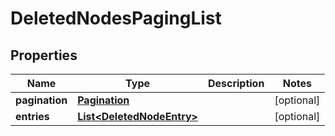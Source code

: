 # DeletedNodesPagingList

## Properties
Name | Type | Description | Notes
------------ | ------------- | ------------- | -------------
**pagination** | [**Pagination**](Pagination.md) |  |  [optional]
**entries** | [**List&lt;DeletedNodeEntry&gt;**](DeletedNodeEntry.md) |  |  [optional]
